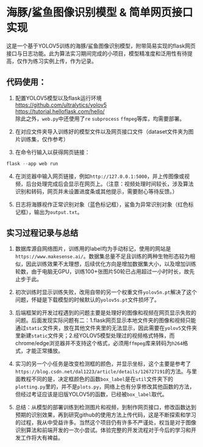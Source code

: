 # 海豚/鲨鱼图像识别模型 & 简单网页接口实现

这是一个基于YOLOV5训练的海豚/鲨鱼图像识别模型，附带简易实现的flask网页接口与日志功能。此为算法实习期间完成的小项目，模型精准度和泛用性有待提高，仅作为练习实例上传，作为记录。


代码使用：
---
1. 配置YOLOV5模型以及flask运行环境  
  https://github.com/ultralytics/yolov5<br>  https://tutorial.helloflask.com/hello/<br>
   除此之外，```web.py```中还使用了```re``` ```subprocess``` ```ffmpeg```等库，均需要部署。
   
2. 在对应文件夹导入训练好的模型文件以及网页接口文件（dataset文件夹为图片训练集，仅作参考）

3. 在命令行输入以获得网页链接：
```Python
flask --app web run
```
4. 在浏览器中输入网页链接，例如``http://127.0.0.1:5000``，并上传图像或视频，后台处理完成后会显示在网页上。（注意：视频处理时间较长，涉及算法识别和转码，网页并未设置进度条或其他提示，需要耐心等待反馈。）
   
5. 日志将海豚视作正常识别对象（蓝色标记框），鲨鱼为异常识别对象（红色标记框），输出为``output.txt``。
   

实习过程记录与总结
---
1. 数据库源自网络图片，训练用的label均为手动标记，使用的网站是```https://www.makesense.ai/```。数据集总量不足且训练的两种生物形态较为相似，因此训练效果不太理想，后续优化方向是增加数据集大小，以及增加训练轮数，由于电脑无GPU，训练100+张图片50轮已占用超过一小时时长，故先止步于此。
   
2. 初次训练时显示训练失败，改用自带的另一个权重文件```yolov5n.pt```解决了这个问题，怀疑是下载模型的时候默认的```yolov5s.pt```文件损坏了。

3. 后端框架的开发过程遇到的问题主要是处理好的图像和视频在网页显示失败的问题。后面发现实际问题有二：1.flask网页显示本地文件夹的图像和视频只能通过```static```文件夹，放在其他文件夹里的无法显示，因此需要在```yolov5```文件夹里新建```static```文件夹；2.经YOLOV5模型处理过的视频格式特殊，而chrome/edge浏览器并不支持这个格式，必须用```ffmpeg```库来转码为```h264```格式，才能正常播放。

4. 实习的另一个小任务是改变检测框的颜色，并显示坐标，这个主要是参考了```https://blog.csdn.net/dal1223/article/details/126727191```的方法。与里面教程不同的是，决定框颜色的函数```box_label```是在```util```文件夹下的```plotting.py```里的，并不是```plots.py```，网络上也有分享修改其他函数的方法，但经过考证应该是旧版YOLOV5的函数，已经被```box_label```取代。

5. 总结：从模型的部署训练到检测图片和视频，到制作网页接口，修改函数达到预期的识别效果，再到研究github的使用方法上传代码，这是不断探索和学习的过程，我从中受益许多。当然这个项目仍有许多不严谨处，权当是对于图像识别算法和前端开发的一次小尝试。体验完整的开发流程对于今后的学习和开发工作将大有裨益。






